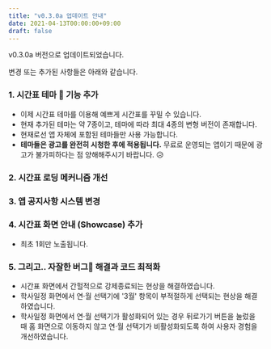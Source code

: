```yaml
---
title: "v0.3.0a 업데이트 안내"
date: 2021-04-13T00:00:00+09:00
draft: false
---
```


v0.3.0a 버전으로 업데이트되었습니다.

변경 또는 추가된 사항들은 아래와 같습니다.

### 1. 시간표 테마 🎨 기능 추가

- 이제 시간표 테마를 이용해 예쁘게 시간표를 꾸밀 수 있습니다.
- 현재 추가된 테마는 약 7종이고, 테마에 따라 최대 4종의 변형 버전이 존재합니다.
- 현재로선 앱 자체에 포함된 테마들만 사용 가능합니다.
- **테마들은 광고를 완전히 시청한 후에 적용됩니다.**
  무료로 운영되는 앱이기 때문에 광고가 불가피하다는 점 양해해주시기 바랍니다. 😥

### 2. 시간표 로딩 메커니즘 개선

### 3. 앱 공지사항 시스템 변경

### 4. 시간표 화면 안내 (Showcase) 추가

- 최초 1회만 노출됩니다.

### 5. 그리고.. 자잘한 버그🐞 해결과 코드 최적화

- 시간표 화면에서 간헐적으로 강제종료되는 현상을 해결하였습니다.
- 학사일정 화면에서 연·월 선택기에 '3월' 항목이 부적절하게 선택되는 현상을 해결하였습니다.
- 학사일정 화면에서 연·월 선택기가 활성화되어 있는 경우 뒤로가기 버튼을 눌렀을 때 홈 화면으로 이동하지 않고 연·월 선택기가 비활성화되도록 하여 사용자 경험을 개선하였습니다.

